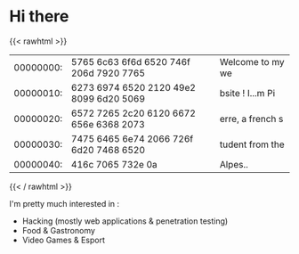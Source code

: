 # Hi there

{{<  rawhtml >}}
<div class="hexdumpc">
<table class="hexdump">
<tr>
<td class="addr">00000000:</td>
<td class="hexval">5765 6c63 6f6d 6520 746f 206d 7920 7765</td>
<td class="ascii">Welcome to my we</td>
</tr>
<tr>
<td class="addr">00000010:</td>
<td class="hexval">6273 6974 6520 2120 49e2 8099 6d20 5069</td>
<td class="ascii">bsite ! I...m Pi</td>
</tr>
<tr>
<td class="addr">00000020:</td>
<td class="hexval">6572 7265 2c20 6120 6672 656e 6368 2073</td>
<td class="ascii">erre, a french s</td>
</tr>
<tr>
<td class="addr">00000030:</td>
<td class="hexval">7475 6465 6e74 2066 726f 6d20 7468 6520</td>
<td class="ascii">tudent from the</td>
</tr>
<tr>
<td class="addr">00000040:</td>
<td class="hexval">416c 7065 732e 0a</td>
<td class="ascii">Alpes..</td>
</tr>
</table>
</div>
{{< / rawhtml >}}

I'm pretty much interested in : 
* Hacking (mostly web applications & penetration testing)
* Food & Gastronomy
* Video Games & Esport